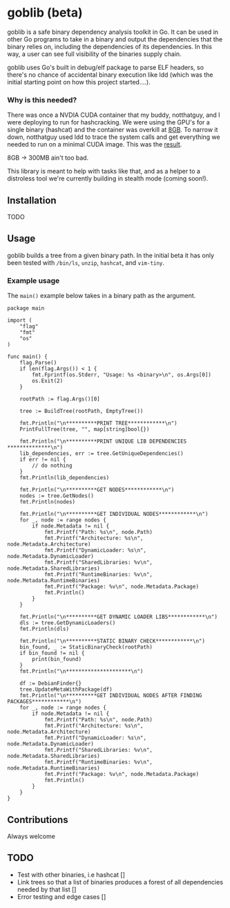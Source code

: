 # goblib (beta)
goblib is a safe binary dependency analysis toolkit in Go. It can be used in other Go programs to take in a binary and output the dependencies that the binary relies on, including the dependencies of its dependencies. In this way, a user can see full visibility of the binaries supply chain.

goblib uses Go's built in debug/elf package to parse ELF headers, so there's no chance of accidental binary execution like ldd (which was the initial starting point on how this project started....).

### Why is this needed?

There was once a NVDIA CUDA container that my buddy, notthatguy, and I were deploying to run for hashcracking. We were using the GPU's for a single binary (hashcat) and the container was overkill at [8GB](https://hub.docker.com/r/nvidia/cuda). To narrow it down, notthatguy used ldd to trace the system calls and get everything we needed to run on a minimal CUDA image. This was the [result](https://hub.docker.com/r/cerog/hashtopolis-nvidia-agent-lite12.0).

8GB -> 300MB ain't too bad. 

This library is meant to help with tasks like that, and as a helper to a distroless tool we're currently building in stealth mode (coming soon!).


## Installation

TODO

## Usage

goblib builds a tree from a given binary path. In the initial beta it has only been tested with `/bin/ls`, `unzip`, `hashcat`, and `vim-tiny`.

### Example usage

The `main()` example below takes in a binary path as the argument.

```
package main

import (
	"flag"
	"fmt"
	"os"
)

func main() {
	flag.Parse()
	if len(flag.Args()) < 1 {
		fmt.Fprintf(os.Stderr, "Usage: %s <binary>\n", os.Args[0])
		os.Exit(2)
	}

	rootPath := flag.Args()[0]

	tree := BuildTree(rootPath, EmptyTree())

	fmt.Println("\n**********PRINT TREE************\n")
	PrintFullTree(tree, "", map[string]bool{})

	fmt.Println("\n**********PRINT UNIQUE LIB DEPENDENCIES **************\n")
	lib_dependencies, err := tree.GetUniqueDependencies()
	if err != nil {
		// do nothing
	}
	fmt.Println(lib_dependencies)

	fmt.Println("\n**********GET NODES************\n")
	nodes := tree.GetNodes()
	fmt.Println(nodes)

	fmt.Println("\n**********GET INDIVIDUAL NODES************\n")
	for _, node := range nodes {
		if node.Metadata != nil {
			fmt.Printf("Path: %s\n", node.Path)
			fmt.Printf("Architecture: %s\n", node.Metadata.Architecture)
			fmt.Printf("DynamicLoader: %s\n", node.Metadata.DynamicLoader)
			fmt.Printf("SharedLibraries: %v\n", node.Metadata.SharedLibraries)
			fmt.Printf("RuntimeBinaries: %v\n", node.Metadata.RuntimeBinaries)
			fmt.Printf("Package: %v\n", node.Metadata.Package)
			fmt.Println()
		}
	}

	fmt.Println("\n**********GET DYNAMIC LOADER LIBS************\n")
	dls := tree.GetDynamicLoaders()
	fmt.Println(dls)

	fmt.Println("\n**********STATIC BINARY CHECK************\n")
	bin_found, _ := StaticBinaryCheck(rootPath)
	if bin_found != nil {
		print(bin_found)
	}
	fmt.Println("\n*********************\n")
	
	df := DebianFinder{}
	tree.UpdateMetaWithPackage(df)
	fmt.Println("\n**********GET INDIVIDUAL NODES AFTER FINDING PACKAGES************\n")
	for _, node := range nodes {
		if node.Metadata != nil {
			fmt.Printf("Path: %s\n", node.Path)
			fmt.Printf("Architecture: %s\n", node.Metadata.Architecture)
			fmt.Printf("DynamicLoader: %s\n", node.Metadata.DynamicLoader)
			fmt.Printf("SharedLibraries: %v\n", node.Metadata.SharedLibraries)
			fmt.Printf("RuntimeBinaries: %v\n", node.Metadata.RuntimeBinaries)
			fmt.Printf("Package: %v\n", node.Metadata.Package)
			fmt.Println()
		}
	}
}
```

## Contributions
Always welcome 

## TODO 
- Test with other binaries, i.e hashcat []
- Link trees so that a list of binaries produces a forest of all dependencies needed by that list []
- Error testing and edge cases []